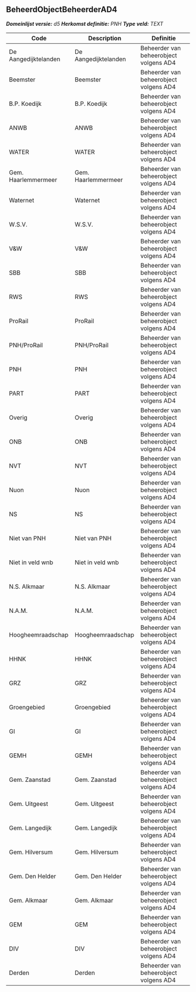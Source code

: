 ﻿## BeheerdObjectBeheerderAD4

*__Domeinlijst versie:__ d5*
*__Herkomst definitie:__ PNH*
*__Type veld:__ TEXT*

|__Code__ |__Description__ |__Definitie__	|
|	---	|	---	|   ---	| 
| De Aangedijktelanden | De Aangedijktelanden | Beheerder van beheerobject volgens AD4 |
| Beemster | Beemster | Beheerder van beheerobject volgens AD4 |
| B.P. Koedijk | B.P. Koedijk | Beheerder van beheerobject volgens AD4 |
| ANWB | ANWB | Beheerder van beheerobject volgens AD4 |
| WATER | WATER | Beheerder van beheerobject volgens AD4 |
| Gem. Haarlemmermeer | Gem. Haarlemmermeer | Beheerder van beheerobject volgens AD4 |
| Waternet | Waternet | Beheerder van beheerobject volgens AD4 |
| W.S.V. | W.S.V. | Beheerder van beheerobject volgens AD4 |
| V&W | V&W | Beheerder van beheerobject volgens AD4 |
| SBB | SBB | Beheerder van beheerobject volgens AD4 |
| RWS | RWS | Beheerder van beheerobject volgens AD4 |
| ProRail | ProRail | Beheerder van beheerobject volgens AD4 |
| PNH/ProRail | PNH/ProRail | Beheerder van beheerobject volgens AD4 |
| PNH | PNH | Beheerder van beheerobject volgens AD4 |
| PART | PART | Beheerder van beheerobject volgens AD4 |
| Overig | Overig | Beheerder van beheerobject volgens AD4 |
| ONB | ONB | Beheerder van beheerobject volgens AD4 |
| NVT | NVT | Beheerder van beheerobject volgens AD4 |
| Nuon | Nuon | Beheerder van beheerobject volgens AD4 |
| NS | NS | Beheerder van beheerobject volgens AD4 |
| Niet van PNH | Niet van PNH | Beheerder van beheerobject volgens AD4 |
| Niet in veld wnb | Niet in veld wnb | Beheerder van beheerobject volgens AD4 |
| N.S. Alkmaar | N.S. Alkmaar | Beheerder van beheerobject volgens AD4 |
| N.A.M. | N.A.M. | Beheerder van beheerobject volgens AD4 |
| Hoogheemraadschap | Hoogheemraadschap | Beheerder van beheerobject volgens AD4 |
| HHNK | HHNK | Beheerder van beheerobject volgens AD4 |
| GRZ | GRZ | Beheerder van beheerobject volgens AD4 |
| Groengebied | Groengebied | Beheerder van beheerobject volgens AD4 |
| GI | GI | Beheerder van beheerobject volgens AD4 |
| GEMH | GEMH | Beheerder van beheerobject volgens AD4 |
| Gem. Zaanstad | Gem. Zaanstad | Beheerder van beheerobject volgens AD4 |
| Gem. Uitgeest | Gem. Uitgeest | Beheerder van beheerobject volgens AD4 |
| Gem. Langedijk | Gem. Langedijk | Beheerder van beheerobject volgens AD4 |
| Gem. Hilversum | Gem. Hilversum | Beheerder van beheerobject volgens AD4 |
| Gem. Den Helder | Gem. Den Helder | Beheerder van beheerobject volgens AD4 |
| Gem. Alkmaar | Gem. Alkmaar | Beheerder van beheerobject volgens AD4 |
| GEM | GEM | Beheerder van beheerobject volgens AD4 |
| DIV | DIV | Beheerder van beheerobject volgens AD4 |
| Derden | Derden | Beheerder van beheerobject volgens AD4 |
